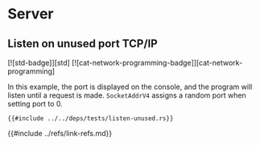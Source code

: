 # Server

## Listen on unused port TCP/IP

[![std-badge]][std] [![cat-network-programming-badge]][cat-network-programming]

In this example, the port is displayed on the console, and the program will listen until a request is made. `SocketAddrV4` assigns a random port when setting port to 0.

```rust,editable,no_run
{{#include ../../deps/tests/listen-unused.rs}}
```

{{#include ../refs/link-refs.md}}
